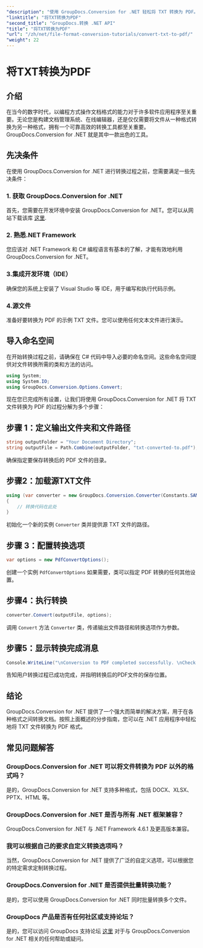 ```yaml
---
"description": "使用 GroupDocs.Conversion for .NET 轻松将 TXT 转换为 PDF。按照我们的分步指南，实现无缝文档格式转换。"
"linktitle": "将TXT转换为PDF"
"second_title": "GroupDocs.转换 .NET API"
"title": "将TXT转换为PDF"
"url": "/zh/net/file-format-conversion-tutorials/convert-txt-to-pdf/"
"weight": 22
---
```


# 将TXT转换为PDF

## 介绍
在当今的数字时代，以编程方式操作文档格式的能力对于许多软件应用程序至关重要。无论您是构建文档管理系统、在线编辑器，还是仅仅需要将文件从一种格式转换为另一种格式，拥有一个可靠高效的转换工具都至关重要。GroupDocs.Conversion for .NET 就是其中一款出色的工具。
## 先决条件
在使用 GroupDocs.Conversion for .NET 进行转换过程之前，您需要满足一些先决条件：
### 1. 获取 GroupDocs.Conversion for .NET
首先，您需要在开发环境中安装 GroupDocs.Conversion for .NET。您可以从网站下载该库 [这里](https://releases。groupdocs.com/conversion/net/).
### 2. 熟悉.NET Framework
您应该对 .NET Framework 和 C# 编程语言有基本的了解，才能有效地利用 GroupDocs.Conversion for .NET。
### 3.集成开发环境（IDE）
确保您的系统上安装了 Visual Studio 等 IDE，用于编写和执行代码示例。
### 4.源文件
准备好要转换为 PDF 的示例 TXT 文件。您可以使用任何文本文件进行演示。

## 导入命名空间
在开始转换过程之前，请确保在 C# 代码中导入必要的命名空间。这些命名空间提供对文件转换所需的类和方法的访问。

```csharp
using System;
using System.IO;
using GroupDocs.Conversion.Options.Convert;
```
现在您已完成所有设置，让我们将使用 GroupDocs.Conversion for .NET 将 TXT 文件转换为 PDF 的过程分解为多个步骤：
## 步骤 1：定义输出文件夹和文件路径
```csharp
string outputFolder = "Your Document Directory";
string outputFile = Path.Combine(outputFolder, "txt-converted-to.pdf");
```
确保指定要保存转换后的 PDF 文件的目录。
## 步骤2：加载源TXT文件
```csharp
using (var converter = new GroupDocs.Conversion.Converter(Constants.SAMPLE_TXT))
{
    // 转换代码在此处
}
```
初始化一个新的实例 `Converter` 类并提供源 TXT 文件的路径。
## 步骤 3：配置转换选项
```csharp
var options = new PdfConvertOptions();
```
创建一个实例 `PdfConvertOptions` 如果需要，类可以指定 PDF 转换的任何其他设置。
## 步骤4：执行转换
```csharp
converter.Convert(outputFile, options);
```
调用 `Convert` 方法 `Converter` 类，传递输出文件路径和转换选项作为参数。
## 步骤5：显示转换完成消息
```csharp
Console.WriteLine("\nConversion to PDF completed successfully. \nCheck output in {0}", outputFolder);
```
告知用户转换过程已成功完成，并指明转换后的PDF文件的保存位置。

## 结论
GroupDocs.Conversion for .NET 提供了一个强大而简单的解决方案，用于在各种格式之间转换文档。按照上面概述的分步指南，您可以在 .NET 应用程序中轻松地将 TXT 文件转换为 PDF 格式。
## 常见问题解答
### GroupDocs.Conversion for .NET 可以将文件转换为 PDF 以外的格式吗？
是的，GroupDocs.Conversion for .NET 支持多种格式，包括 DOCX、XLSX、PPTX、HTML 等。
### GroupDocs.Conversion for .NET 是否与所有 .NET 框架兼容？
GroupDocs.Conversion for .NET 与 .NET Framework 4.6.1 及更高版本兼容。
### 我可以根据自己的要求自定义转换选项吗？
当然，GroupDocs.Conversion for .NET 提供了广泛的自定义选项，可以根据您的特定需求定制转换过程。
### GroupDocs.Conversion for .NET 是否提供批量转换功能？
是的，您可以使用 GroupDocs.Conversion for .NET 同时批量转换多个文件。
### GroupDocs 产品是否有任何社区或支持论坛？
是的，您可以访问 GroupDocs 支持论坛 [这里](https://forum.groupdocs.com/c/conversion/11) 对于与 GroupDocs.Conversion for .NET 相关的任何帮助或疑问。